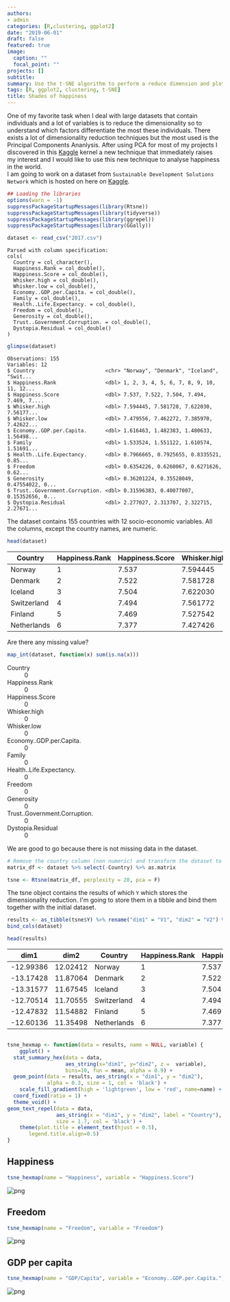 ```yaml
---
authors:
- admin
categories: [R,clustering, ggplot2]
date: "2019-06-01"
draft: false
featured: true
image:
  caption: ""
  focal_point: ""
projects: []
subtitle: 
summary: Use the t-SNE algorithm to perform a reduce dimension and plot the countries in a 2D hexmap
tags: [R, ggplot2, clustering, t-SNE]
title: Shades of happiness
--- 
```




One of my favorite task when I deal with large datasets that contain individuals and a lot of variables is to reduce the dimensionality so to understand which factors differentiate the most these individuals. There exists a lot of dimensionality reduction techniques but the most used is the Principal Components Ananlysis. After using PCA for most of my projects I discovered in this [Kaggle](https://www.kaggle.com/cherzy/spatial-representation-and-dim-reduction-t-sne) kernel a new technique that immediately raises my interest and I would like to use this new technique to analyse happiness in the world.  
I am going to work on a dataset from `Sustainable Development Solutions Network` which is hosted on here on [Kaggle](https://www.kaggle.com/unsdsn/world-happiness/downloads/world-happiness-report.zip/2). 


```R
## Loading the libraries
options(warn = -1)
suppressPackageStartupMessages(library(Rtsne))
suppressPackageStartupMessages(library(tidyverse))
suppressPackageStartupMessages(library(ggrepel))
suppressPackageStartupMessages(library(GGally))
```


```R
dataset <- read_csv("2017.csv")
```

    Parsed with column specification:
    cols(
      Country = col_character(),
      Happiness.Rank = col_double(),
      Happiness.Score = col_double(),
      Whisker.high = col_double(),
      Whisker.low = col_double(),
      Economy..GDP.per.Capita. = col_double(),
      Family = col_double(),
      Health..Life.Expectancy. = col_double(),
      Freedom = col_double(),
      Generosity = col_double(),
      Trust..Government.Corruption. = col_double(),
      Dystopia.Residual = col_double()
    )
    


```R
glimpse(dataset)
```

    Observations: 155
    Variables: 12
    $ Country                       <chr> "Norway", "Denmark", "Iceland", "Swit...
    $ Happiness.Rank                <dbl> 1, 2, 3, 4, 5, 6, 7, 8, 9, 10, 11, 12...
    $ Happiness.Score               <dbl> 7.537, 7.522, 7.504, 7.494, 7.469, 7....
    $ Whisker.high                  <dbl> 7.594445, 7.581728, 7.622030, 7.56177...
    $ Whisker.low                   <dbl> 7.479556, 7.462272, 7.385970, 7.42622...
    $ Economy..GDP.per.Capita.      <dbl> 1.616463, 1.482383, 1.480633, 1.56498...
    $ Family                        <dbl> 1.533524, 1.551122, 1.610574, 1.51691...
    $ Health..Life.Expectancy.      <dbl> 0.7966665, 0.7925655, 0.8335521, 0.85...
    $ Freedom                       <dbl> 0.6354226, 0.6260067, 0.6271626, 0.62...
    $ Generosity                    <dbl> 0.36201224, 0.35528049, 0.47554022, 0...
    $ Trust..Government.Corruption. <dbl> 0.31596383, 0.40077007, 0.15352656, 0...
    $ Dystopia.Residual             <dbl> 2.277027, 2.313707, 2.322715, 2.27671...
    

The dataset contains 155 countries with 12 socio-economic variables. All the columns, except the country names, are numeric.


```R
head(dataset)
```


<table>
<thead><tr><th scope=col>Country</th><th scope=col>Happiness.Rank</th><th scope=col>Happiness.Score</th><th scope=col>Whisker.high</th><th scope=col>Whisker.low</th><th scope=col>Economy..GDP.per.Capita.</th><th scope=col>Family</th><th scope=col>Health..Life.Expectancy.</th><th scope=col>Freedom</th><th scope=col>Generosity</th><th scope=col>Trust..Government.Corruption.</th><th scope=col>Dystopia.Residual</th></tr></thead>
<tbody>
	<tr><td>Norway     </td><td>1          </td><td>7.537      </td><td>7.594445   </td><td>7.479556   </td><td>1.616463   </td><td>1.533524   </td><td>0.7966665  </td><td>0.6354226  </td><td>0.3620122  </td><td>0.3159638  </td><td>2.277027   </td></tr>
	<tr><td>Denmark    </td><td>2          </td><td>7.522      </td><td>7.581728   </td><td>7.462272   </td><td>1.482383   </td><td>1.551122   </td><td>0.7925655  </td><td>0.6260067  </td><td>0.3552805  </td><td>0.4007701  </td><td>2.313707   </td></tr>
	<tr><td>Iceland    </td><td>3          </td><td>7.504      </td><td>7.622030   </td><td>7.385970   </td><td>1.480633   </td><td>1.610574   </td><td>0.8335521  </td><td>0.6271626  </td><td>0.4755402  </td><td>0.1535266  </td><td>2.322715   </td></tr>
	<tr><td>Switzerland</td><td>4          </td><td>7.494      </td><td>7.561772   </td><td>7.426227   </td><td>1.564980   </td><td>1.516912   </td><td>0.8581313  </td><td>0.6200706  </td><td>0.2905493  </td><td>0.3670073  </td><td>2.276716   </td></tr>
	<tr><td>Finland    </td><td>5          </td><td>7.469      </td><td>7.527542   </td><td>7.410458   </td><td>1.443572   </td><td>1.540247   </td><td>0.8091577  </td><td>0.6179509  </td><td>0.2454828  </td><td>0.3826115  </td><td>2.430182   </td></tr>
	<tr><td>Netherlands</td><td>6          </td><td>7.377      </td><td>7.427426   </td><td>7.326574   </td><td>1.503945   </td><td>1.428939   </td><td>0.8106961  </td><td>0.5853845  </td><td>0.4704898  </td><td>0.2826618  </td><td>2.294804   </td></tr>
</tbody>
</table>



Are there any missing value?


```R
map_int(dataset, function(x) sum(is.na(x)))
```


<dl class=dl-horizontal>
	<dt>Country</dt>
		<dd>0</dd>
	<dt>Happiness.Rank</dt>
		<dd>0</dd>
	<dt>Happiness.Score</dt>
		<dd>0</dd>
	<dt>Whisker.high</dt>
		<dd>0</dd>
	<dt>Whisker.low</dt>
		<dd>0</dd>
	<dt>Economy..GDP.per.Capita.</dt>
		<dd>0</dd>
	<dt>Family</dt>
		<dd>0</dd>
	<dt>Health..Life.Expectancy.</dt>
		<dd>0</dd>
	<dt>Freedom</dt>
		<dd>0</dd>
	<dt>Generosity</dt>
		<dd>0</dd>
	<dt>Trust..Government.Corruption.</dt>
		<dd>0</dd>
	<dt>Dystopia.Residual</dt>
		<dd>0</dd>
</dl>



We are good to go because there is not missing data in the dataset.


```R
# Remove the country column (non numeric) and transform the dataset to matrix
matrix_df <- dataset %>% select(-Country) %>% as.matrix
```


```R
tsne <- Rtsne(matrix_df, perplexity = 20, pca = F)
```

The tsne object contains the results of which `Y` which stores the dimensionality reduction. I'm going to store them in a tibble and bind them together with the initial dataset.


```R
results <- as_tibble(tsne$Y) %>% rename("dim1" = "V1", "dim2" = "V2") %>%
bind_cols(dataset)
```


```R
head(results)
```


<table>
<thead><tr><th scope=col>dim1</th><th scope=col>dim2</th><th scope=col>Country</th><th scope=col>Happiness.Rank</th><th scope=col>Happiness.Score</th><th scope=col>Whisker.high</th><th scope=col>Whisker.low</th><th scope=col>Economy..GDP.per.Capita.</th><th scope=col>Family</th><th scope=col>Health..Life.Expectancy.</th><th scope=col>Freedom</th><th scope=col>Generosity</th><th scope=col>Trust..Government.Corruption.</th><th scope=col>Dystopia.Residual</th></tr></thead>
<tbody>
	<tr><td>-12.99386  </td><td>12.02412   </td><td>Norway     </td><td>1          </td><td>7.537      </td><td>7.594445   </td><td>7.479556   </td><td>1.616463   </td><td>1.533524   </td><td>0.7966665  </td><td>0.6354226  </td><td>0.3620122  </td><td>0.3159638  </td><td>2.277027   </td></tr>
	<tr><td>-13.17428  </td><td>11.87064   </td><td>Denmark    </td><td>2          </td><td>7.522      </td><td>7.581728   </td><td>7.462272   </td><td>1.482383   </td><td>1.551122   </td><td>0.7925655  </td><td>0.6260067  </td><td>0.3552805  </td><td>0.4007701  </td><td>2.313707   </td></tr>
	<tr><td>-13.31577  </td><td>11.67545   </td><td>Iceland    </td><td>3          </td><td>7.504      </td><td>7.622030   </td><td>7.385970   </td><td>1.480633   </td><td>1.610574   </td><td>0.8335521  </td><td>0.6271626  </td><td>0.4755402  </td><td>0.1535266  </td><td>2.322715   </td></tr>
	<tr><td>-12.70514  </td><td>11.70555   </td><td>Switzerland</td><td>4          </td><td>7.494      </td><td>7.561772   </td><td>7.426227   </td><td>1.564980   </td><td>1.516912   </td><td>0.8581313  </td><td>0.6200706  </td><td>0.2905493  </td><td>0.3670073  </td><td>2.276716   </td></tr>
	<tr><td>-12.47832  </td><td>11.54882   </td><td>Finland    </td><td>5          </td><td>7.469      </td><td>7.527542   </td><td>7.410458   </td><td>1.443572   </td><td>1.540247   </td><td>0.8091577  </td><td>0.6179509  </td><td>0.2454828  </td><td>0.3826115  </td><td>2.430182   </td></tr>
	<tr><td>-12.60136  </td><td>11.35498   </td><td>Netherlands</td><td>6          </td><td>7.377      </td><td>7.427426   </td><td>7.326574   </td><td>1.503945   </td><td>1.428939   </td><td>0.8106961  </td><td>0.5853845  </td><td>0.4704898  </td><td>0.2826618  </td><td>2.294804   </td></tr>
</tbody>
</table>




```R

```


```R
tsne_hexmap <- function(data = results, name = NULL, variable) {
    ggplot() +
  stat_summary_hex(data = data, 
                   aes_string(x="dim1", y="dim2", z =  variable), 
                   bins=10, fun = mean, alpha = 0.9) +
  geom_point(data = results, aes_string(x = "dim1", y = "dim2"), 
             alpha = 0.3, size = 1, col = 'black') +
    scale_fill_gradient(high = 'lightgreen', low = 'red', name=name) +
  coord_fixed(ratio = 1) +
  theme_void() +
geom_text_repel(data = data, 
                aes_string(x = "dim1", y = "dim2", label = "Country"), 
                size = 1.7, col = 'black') +
    theme(plot.title = element_text(hjust = 0.5),
       legend.title.align=0.5)
}
```

## Happiness


```R
tsne_hexmap(name = "Happiness", variable = "Happiness.Score")
```


![png](output_17_0.png)


## Freedom


```R
tsne_hexmap(name = "Freedom", variable = "Freedom")
```


![png](output_19_0.png)


## GDP per capita


```R
tsne_hexmap(name = "GDP/Capita", variable = "Economy..GDP.per.Capita.")
```


![png](output_21_0.png)

